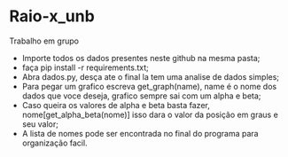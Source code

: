 # Raio-x_unb
Trabalho em grupo
* Importe todos os dados presentes neste github na mesma pasta;
* faça pip install -r requirements.txt;
* Abra dados.py, desça ate o final la tem uma analise de dados simples;
* Para pegar um grafico escreva get_graph(name), name é o nome dos dados que voce deseja, grafico sempre sai com um alpha e beta;
* Caso queira os valores de alpha e beta basta fazer, nome[get_alpha_beta(nome)] isso dara o valor da posição em graus e seu valor;
* A lista de nomes pode ser encontrada no final do programa para organização facil.
